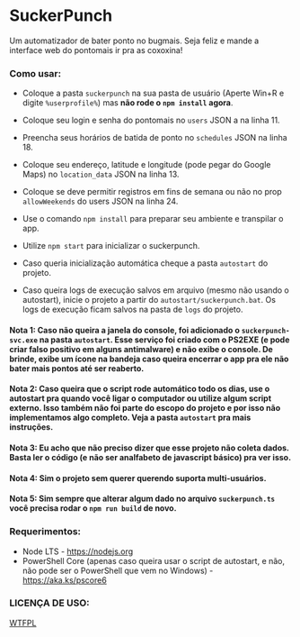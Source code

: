 # SuckerPunch

Um automatizador de bater ponto no bugmais. Seja feliz e mande a interface web do pontomais ir pra as coxoxina!

### Como usar:

- Coloque a pasta `suckerpunch` na sua pasta de usuário (Aperte Win+R e digite `%userprofile%`) mas **não rode o `npm install` agora**.
  
- Coloque seu login e senha do pontomais no `users` JSON a na linha 11.

- Preencha seus horários de batida de ponto no `schedules` JSON na linha 18.
  
- Coloque seu endereço, latitude e longitude (pode pegar do Google Maps) no `location_data` JSON na linha 13.

- Coloque se deve permitir registros em fins de semana ou não no prop `allowWeekends` do users JSON na linha 24.

- Use o comando `npm install` para preparar seu ambiente e transpilar o app.
  
- Utilize `npm start` para inicializar o suckerpunch.

- Caso queria inicialização automática cheque a pasta `autostart` do projeto.

- Caso queira logs de execução salvos em arquivo (mesmo não usando o autostart), inicie o projeto a partir do `autostart/suckerpunch.bat`. Os logs de execução ficam salvos na pasta de `logs` do projeto.

#### Nota 1: Caso não queira a janela do console, foi adicionado o `suckerpunch-svc.exe` na pasta `autostart`. Esse serviço foi criado com o PS2EXE (e pode criar falso positivo em alguns antimalware) e não exibe o console. De brinde, exibe um ícone na bandeja caso queira encerrar o app pra ele não bater mais pontos até ser reaberto.
  
#### Nota 2: Caso queira que o script rode automático todo os dias, use o autostart pra quando você ligar o computador ou utilize algum script externo. Isso também não foi parte do escopo do projeto e por isso não implementamos algo completo. Veja a pasta `autostart` pra mais instruções.
  
#### Nota 3: Eu acho que não preciso dizer que esse projeto não coleta dados. Basta ler o código (e não ser analfabeto de javascript básico) pra ver isso.
  
#### Nota 4: Sim o projeto sem querer querendo suporta multi-usuários.

#### Nota 5: Sim sempre que alterar algum dado no arquivo `suckerpunch.ts` você precisa rodar o `npm run build` de novo.
  

### Requerimentos:

- Node LTS - https://nodejs.org
- PowerShell Core (apenas caso queira usar o script de autostart, e não, não pode ser o PowerShell que vem no Windows) - https://aka.ks/pscore6
  
  
### LICENÇA DE USO:

[WTFPL](http://www.wtfpl.net/)

